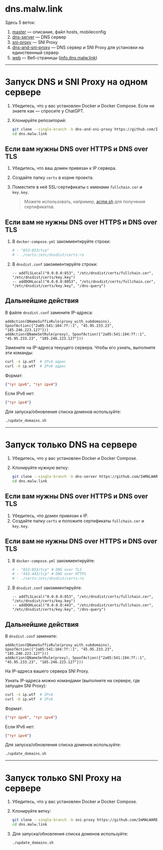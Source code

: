 # dns.malw\.link

Здесь 5 веток:

1. [master](master) — описание, файл hosts, mobileconfig
2. [dns-server](dns-server) — DNS сервер
3. [sni-proxy](sni-proxy) — SNI Proxy
4. [dns-and-sni-proxy](dns-and-sni-proxy) — DNS сервер и SNI Proxy для установки на единственный сервер
5. [web](web) — Веб-страницы ([info.dns.malw.link](https://info.dns.malw.link))

---

# Запуск DNS и SNI Proxy на одном сервере

1. Убедитесь, что у вас установлен Docker и Docker Compose. Если не знаете как — спросите у ChatGPT.
2. Клонируйте репозиторий:

   ```bash
   git clone --single-branch -b dns-and-sni-proxy https://github.com/ImMALWARE/dns.malw.link
   cd dns.malw.link
   ```

## Если вам нужны DNS over HTTPS и DNS over TLS

1. Убедитесь, что ваш домен привязан к IP сервера.
2. Создайте папку `certs` в корне проекта.
3. Поместите в неё SSL-сертификаты с именами `fullchain.cer` и `key.key`.

   > Можете использовать, например, [acme.sh](https://github.com/acmesh-official/acme.sh) для получения сертификатов.

## Если вам не нужны DNS over HTTPS и DNS over TLS

1. В `docker-compose.yml` закомментируйте строки:

   ```yaml
   # - "853:853/tcp"
   # - ./certs:/etc/dnsdist/certs:ro
   ```

2. В `dnsdist.conf` закомментируйте строки:

   ```dnsdist
   -- addTLSLocal("0.0.0.0:853", "/etc/dnsdist/certs/fullchain.cer", "/etc/dnsdist/certs/key.key")
   -- addDOHLocal("0.0.0.0:8053", "/etc/dnsdist/certs/fullchain.cer", "/etc/dnsdist/certs/key.key", "/dns-query")
   ```

## Дальнейшие действия

В файле `dnsdist.conf` замените IP-адреса:

```dnsdist
addAction(QNameSuffixRule(proxy_with_subdomains), SpoofAction({"2a05:541:104:7f::1", "45.95.233.23", "185.246.223.127"}))
addAction(QNameSetRule(proxy), SpoofAction({"2a05:541:104:7f::1", "45.95.233.23", "185.246.223.127"}))
```

Замените на IP-адреса текущего сервера. Чтобы его узнать, выполните эти команды:

```bash
curl -4 ip.wtf  # IPv4 адрес
curl -6 ip.wtf  # IPv6 адрес
```

Формат:

```json
{"тут ipv6", "тут ipv4"}
```

Если IPv6 нет:

```json
{"тут ipv4"}
```

Для запуска/обновления списка доменов используйте:

```bash
./update_domains.sh
```

---

# Запуск только DNS на сервере

1. Убедитесь, что у вас установлен Docker и Docker Compose.
2. Клонируйте нужную ветку:

   ```bash
   git clone --single-branch -b dns-server https://github.com/ImMALWARE/dns.malw.link
   cd dns.malw.link
   ```

## Если вам нужны DNS over HTTPS и DNS over TLS

1. Убедитесь, что домен привязан к IP.
2. Создайте папку `certs` и положите сертификаты `fullchain.cer` и `key.key`.

## Если вам не нужны DNS over HTTPS и DNS over TLS

1. В `docker-compose.yml` закомментируйте:

   ```yaml
   # - "853:853/tcp" # DNS over TLS
   # - "443:443/tcp" # DNS over HTTPS
   # - ./certs:/etc/dnsdist/certs:ro
   ```

2. В `dnsdist.conf` закомментируйте:

   ```dnsdist
   -- addTLSLocal("0.0.0.0:853", "/etc/dnsdist/certs/fullchain.cer", "/etc/dnsdist/certs/key.key")
   -- addDOHLocal("0.0.0.0:443", "/etc/dnsdist/certs/fullchain.cer", "/etc/dnsdist/certs/key.key", "/dns-query")
   ```

## Дальнейшие действия

В `dnsdist.conf` замените:

```dnsdist
addAction(QNameSuffixRule(proxy_with_subdomains), SpoofAction({"2a05:541:104:7f::1", "45.95.233.23", "185.246.223.127"}))
addAction(QNameSetRule(proxy), SpoofAction({"2a05:541:104:7f::1", "45.95.233.23", "185.246.223.127"}))
```

На IP-адреса вашего сервера SNI Proxy.

Узнать IP-адреса можно командами (выполните на сервере, где запущен SNI Proxy):

```bash
curl -4 ip.wtf  # IPv4
curl -6 ip.wtf  # IPv6
```

Формат:

```json
{"тут ipv6", "тут ipv4"}
```

Если IPv6 нет:

```json
{"тут ipv4"}
```

Для запуска/обновления списка доменов используйте:

```bash
./update_domains.sh
```

---

# Запуск только SNI Proxy на сервере

1. Убедитесь, что у вас установлен Docker и Docker Compose.

2. Клонируйте ветку:

   ```bash
   git clone --single-branch -b sni-proxy https://github.com/ImMALWARE/dns.malw.link
   cd dns.malw.link
   ```

3. Для запуска/обновления списка доменов используйте:

   ```bash
   ./update_domains.sh
   ```
